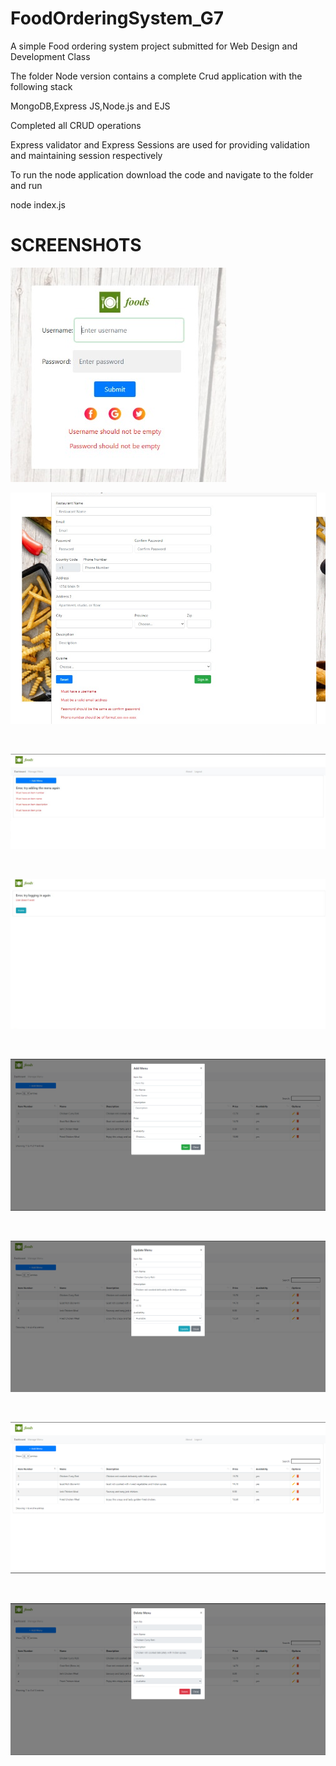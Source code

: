 # FoodOrderingSystem_G7

A simple Food ordering system project submitted for Web Design and Development Class

The folder Node version contains a complete Crud application with the following stack

MongoDB,Express JS,Node.js and EJS 

Completed all CRUD operations 

Express validator and Express Sessions are used for providing validation and maintaining session respectively

To run the node application download the code and navigate to the folder and run

node index.js 


# SCREENSHOTS

![1](https://github.com/swathiravi10695/FoodOrderingSystem_G7/blob/master/Screenshots/1.png)
<br>

![2](https://github.com/swathiravi10695/FoodOrderingSystem_G7/blob/master/Screenshots/2.png)

<br>

![3](https://github.com/swathiravi10695/FoodOrderingSystem_G7/blob/master/Screenshots/3.png)


<br>

![4](https://github.com/swathiravi10695/FoodOrderingSystem_G7/blob/master/Screenshots/4.png)


<br>

![5](https://github.com/swathiravi10695/FoodOrderingSystem_G7/blob/master/Screenshots/5.png)


<br>

![6](https://github.com/swathiravi10695/FoodOrderingSystem_G7/blob/master/Screenshots/6.png)


<br>

![7](https://github.com/swathiravi10695/FoodOrderingSystem_G7/blob/master/Screenshots/7.png)


<br>

![8](https://github.com/swathiravi10695/FoodOrderingSystem_G7/blob/master/Screenshots/8.png)


